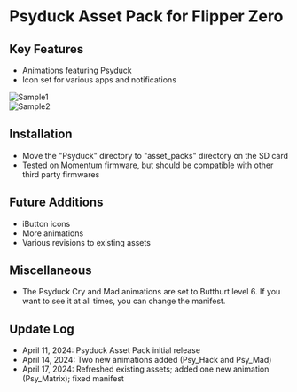 # Psyduck Asset Pack for Flipper Zero

## Key Features

* Animations featuring Psyduck
* Icon set for various apps and notifications

![Sample1](https://github.com/naisatoh/Psyduck-Asset-Pack/assets/165568411/b5691d61-8e9e-4df1-af34-d2a8f2a59e55)
<br>
![Sample2](https://github.com/naisatoh/Psyduck-Asset-Pack/assets/165568411/b0682eeb-c1b9-45d7-8961-a29f16ba4637)



## Installation

* Move the "Psyduck" directory to "asset_packs" directory on the SD card
* Tested on Momentum firmware, but should be compatible with other third party firmwares

## Future Additions

* iButton icons
* More animations
* Various revisions to existing assets

## Miscellaneous

* The Psyduck Cry and Mad animations are set to Butthurt level 6. If you want to see it at all times, you can change the manifest.

## Update Log

* April 11, 2024: Psyduck Asset Pack initial release
* April 14, 2024: Two new animations added (Psy_Hack and Psy_Mad)
* April 17, 2024: Refreshed existing assets; added one new animation (Psy_Matrix); fixed manifest
